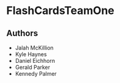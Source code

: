 # FlashCardsTeamOne

## Authors

- Jalah McKillion
- Kyle Haynes
- Daniel Eichhorn
- Gerald Parker
- Kennedy Palmer


